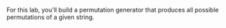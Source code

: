 For this lab, you'll build a permutation generator that produces all possible permutations of a given string.